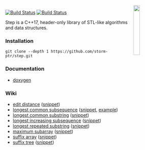 <img align="right" src="https://user-images.githubusercontent.com/3381451/40880432-5b9e7086-66b9-11e8-9718-4b1ea4eae317.png" width="20%">

[![Build Status](https://travis-ci.org/storm-ptr/step.svg?branch=master)](https://travis-ci.org/storm-ptr/step)
[![Build Status](https://ci.appveyor.com/api/projects/status/github/storm-ptr/step?svg=true&branch=master)](https://ci.appveyor.com/project/storm-ptr/step/branch/master)

Step is a C++17, header-only library of STL-like algorithms and data structures.

### Installation

    git clone --depth 1 https://github.com/storm-ptr/step.git

### Documentation

* [doxygen](https://storm-ptr.github.io/step/)

### Wiki

* [edit distance](https://en.wikipedia.org/wiki/Levenshtein_distance)
  ([snippet](https://github.com/storm-ptr/step/blob/67a1d62642c24bb0a86e4f27150db9b544c4043d/test/edit_distance.hpp#L16-L19))
* [longest common subsequence</summary>](https://en.wikipedia.org/wiki/Longest_common_subsequence_problem)
  ([snippet](https://github.com/storm-ptr/step/blob/67a1d62642c24bb0a86e4f27150db9b544c4043d/test/longest_common_subsequence.hpp#L13-L17),
   [example](https://github.com/storm-ptr/step/blob/67a1d62642c24bb0a86e4f27150db9b544c4043d/example/diff/main.cpp#L53-L71))
* [longest common substring](https://en.wikipedia.org/wiki/Longest_common_substring_problem)
  ([snippet](https://github.com/storm-ptr/step/blob/67a1d62642c24bb0a86e4f27150db9b544c4043d/test/longest_common_substring.hpp#L13-L15))
* [longest increasing subsequence](https://en.wikipedia.org/wiki/Longest_increasing_subsequence)
  ([snippet](https://github.com/storm-ptr/step/blob/67a1d62642c24bb0a86e4f27150db9b544c4043d/test/longest_increasing_subsequence.hpp#L14-L17))
* [longest repeated substring](https://en.wikipedia.org/wiki/Longest_repeated_substring_problem)
  ([snippet](https://github.com/storm-ptr/step/blob/67a1d62642c24bb0a86e4f27150db9b544c4043d/test/longest_repeated_substring.hpp#L13-L15))
* [maximum subarray](https://en.wikipedia.org/wiki/Maximum_subarray_problem)
  ([snippet](https://github.com/storm-ptr/step/blob/67a1d62642c24bb0a86e4f27150db9b544c4043d/test/maximum_subarray.hpp#L13-L16))
* [suffix array](https://en.wikipedia.org/wiki/Suffix_array)
  ([snippet](https://github.com/storm-ptr/step/blob/67a1d62642c24bb0a86e4f27150db9b544c4043d/test/suffix.hpp#L20-L22))
* [suffix tree](https://en.wikipedia.org/wiki/Suffix_tree)
  ([snippet](https://github.com/storm-ptr/step/blob/67a1d62642c24bb0a86e4f27150db9b544c4043d/test/suffix.hpp#L27-L30))
